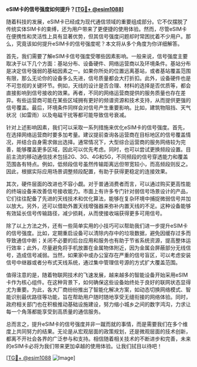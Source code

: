 **eSIM卡的信号强度如何提升？[[TG💪+ @esim1088](https://t.me/s/esim1088)]**

随着科技的发展，eSIM卡已经成为现代通信领域的重要组成部分。它不仅摆脱了传统实体SIM卡的束缚，还为用户带来了更便捷的使用体验。然而，尽管eSIM卡在便携性和灵活性上具有显著优势，但其信号强度问题却时常困扰着不少用户。那么，究竟该如何提升eSIM卡的信号强度呢？本文将从多个角度为你详细解答。

首先，我们需要了解eSIM卡信号强度受哪些因素影响。一般来说，信号强度主要取决于以下几个方面：基站分布、设备硬件、网络运营商以及环境条件。基站分布是决定信号强弱的基础因素之一。如果你所处的位置远离基站，或者基站覆盖范围有限，那么无论你的设备多么先进，信号质量都会大打折扣。此外，设备硬件也是不可忽视的关键环节。例如，天线的设计是否合理、材料的选择是否优质等，都会直接影响到信号接收的效果。再者，不同的网络运营商提供的服务质量也存在差异。有些运营商可能在某些区域拥有更好的频谱资源和技术支持，从而提供更强的信号覆盖。最后，环境条件同样会对信号产生重要影响。比如，建筑物阻挡、天气状况（如雷雨）以及电磁干扰等都可能导致信号衰减。

针对上述影响因素，我们可以采取一系列措施来优化eSIM卡的信号强度。首先，在选择网络运营商时要多加考量。建议提前查询各运营商在目标地区的信号覆盖情况，并结合自身需求做出选择。通常情况下，大型综合运营商的服务网络较为完善，能够覆盖更多区域，因此可以优先考虑。同时，也可以尝试更换频段设置。目前主流的移动通信技术包括2G、3G、4G和5G，不同频段的信号穿透能力和覆盖范围各有特点。例如，低频段信号虽然传输距离远但带宽较小，而高频段则反之。因此，根据实际应用场景调整频段配置，有助于获得更稳定的连接效果。

其次，硬件层面的改进也不容小觑。对于普通消费者而言，可以通过购买更高性能的终端设备来改善信号接收能力。市面上有许多专门针对弱信号场景设计的产品，它们往往配备了先进的天线技术和优化算法，能够在复杂环境中捕捉微弱信号并加以放大。另外，还可以借助外置天线增强器来弥补内置天线的不足。这种设备能够有效延长信号传输路径，减少损耗，从而使接收端获得更多可用信号。

除了以上方法之外，还有一些简单实用的小技巧可以帮助我们进一步提升eSIM卡的信号强度。比如，定期重启设备可以清除内存中的垃圾数据，避免因缓存过多而导致通信中断；关闭不必要的后台应用和服务也有助于节省系统资源，提高整体运行效率；此外，尽量避免将手机放置在金属物体附近，因为金属会屏蔽部分无线信号，造成信号减弱。当然，如果家中或办公室存在严重的信号盲区，可以考虑安装信号中继器或者分布式天线系统，通过集中管理信号源的方式扩大覆盖范围。

值得注意的是，随着物联网技术的飞速发展，越来越多的智能设备开始采用eSIM卡作为核心组件。在这种背景下，如何确保这些设备始终处于良好的联网状态显得尤为重要。为此，各大厂商纷纷推出了智能化解决方案，如动态切换网络模式、智能识别最优路径等功能，旨在帮助用户随时随地享受无缝衔接的网络体验。同时，政府相关部门也在积极推动基础设施建设，努力缩小城乡之间的数字鸿沟，力求让每一个角落都能享受到高质量的通信服务。

总而言之，提升eSIM卡的信号强度并非一蹴而就的事情，而是需要我们在多个维度上共同努力的结果。无论是从宏观层面的政策规划，还是微观层面的技术创新，都离不开社会各界的广泛参与和支持。相信随着相关技术的不断进步和完善，未来的eSIM卡必将为我们带来更加卓越的使用体验。让我们拭目以待吧！

[[TG💪+ @esim1088](https://t.me/s/esim1088) ![Image](https://i.postimg.cc/4NQfJmqS/Snipaste-2025-05-13-00-14-12.png)]